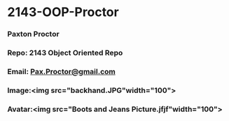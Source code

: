 # 2143-OOP-Proctor
### Paxton Proctor
### Repo: 2143 Object Oriented Repo
### Email: Pax.Proctor@gmail.com
### Image:<img src="backhand.JPG"width="100">
### Avatar:<img src="Boots and Jeans Picture.jfjf"width="100">
